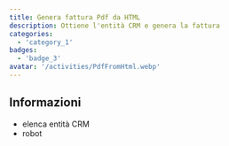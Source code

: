 ```yaml
---
title: Genera fattura Pdf da HTML
description: Ottiene l'entità CRM e genera la fattura
categories: 
  - 'category_1'
badges: 
  - 'badge_3'
avatar: '/activities/PdfFromHtml.webp'
---
```

## Informazioni

- elenca entità CRM
- robot